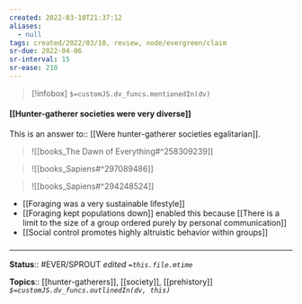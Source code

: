 ```yaml
---
created: 2022-03-10T21:37:12 
aliases:
  - null
tags: created/2022/03/10, review, node/evergreen/claim
sr-due: 2022-04-06
sr-interval: 15
sr-ease: 210
---
```

> [!infobox]
`$=customJS.dv_funcs.mentionedIn(dv)`

#### [[Hunter-gatherer societies were very diverse]] 

This is an
answer to:: [[Were hunter-gatherer societies egalitarian]].


> ![[books_The Dawn of Everything#^258309239]]

> ![[books_Sapiens#^297089486]]

> ![[books_Sapiens#^294248524]]

- [[Foraging was a very sustainable lifestyle]]
- [[Foraging kept populations down]] enabled this because [[There is a limit to the size of a group ordered purely by personal communication]]
- [[Social control promotes highly altruistic behavior within groups]]

### <hr class="footnote"/>

**Status**:: #EVER/SPROUT
*edited `=this.file.mtime`*

**Topics**:: [[hunter-gatherers]], [[society]], [[prehistory]]
*`$=customJS.dv_funcs.outlinedIn(dv, this)`*

